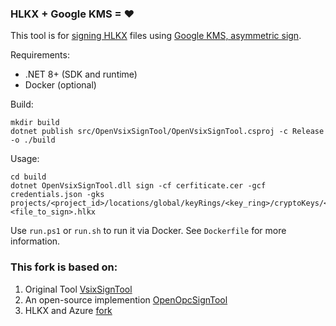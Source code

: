 ### HLKX + Google KMS = ♥

This tool is for [signing HLKX](https://learn.microsoft.com/en-us/windows-hardware/test/hlk/user/digitally-sign-an-hlkx-package) files using [Google KMS, asymmetric sign](https://cloud.google.com/kms/docs/samples/kms-sign-asymmetric#kms_sign_asymmetric-csharp).

Requirements:

- .NET 8+ (SDK and runtime)
- Docker (optional)

Build:

```shell
mkdir build
dotnet publish src/OpenVsixSignTool/OpenVsixSignTool.csproj -c Release -o ./build
```

Usage:

```shell
cd build
dotnet OpenVsixSignTool.dll sign -cf cerfiticate.cer -gcf credentials.json -gks projects/<project_id>/locations/global/keyRings/<key_ring>/cryptoKeys/<crypto_keys>/cryptoKeyVersions/1 <file_to_sign>.hlkx
```

Use `run.ps1` or `run.sh` to run it via Docker. See `Dockerfile` for more information.

### This fork is based on:

1. Original Tool [VsixSignTool](https://www.nuget.org/packages/Microsoft.VSSDK.Vsixsigntool)
2. An open-source implemention [OpenOpcSignTool](https://github.com/vcsjones/OpenOpcSignTool)
3. HLKX and Azure [fork](https://github.com/monrapps/OpenOpcSignTool)
